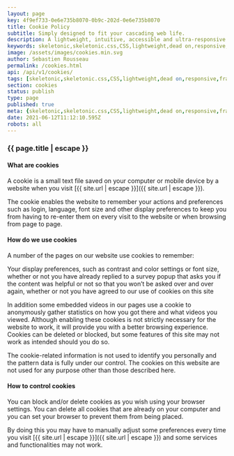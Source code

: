 ```yaml
---
layout: page
key: 4f9ef733-0e6e735b8070-0b9c-202d-0e6e735b8070
title: Cookie Policy
subtitle: Simply designed to fit your cascading web life.
description: A lightweight, intuitive, accessible and ultra-responsive CSS Framework to streamline your Digital and Mobile Web development needs.
keywords: skeletonic,skeletonic.css,CSS,lightweight,dead on,responsive,framework,semantic,mobile-first,modern,style-agnostic,front-end,frontend,grid system,typography
image: /assets/images/cookies.min.svg
author: Sebastien Rousseau
permalink: /cookies.html
api: /api/v1/cookies/
tags: [skeletonic,skeletonic.css,CSS,lightweight,dead on,responsive,framework,semantic,mobile-first,modern,style-agnostic,front-end,frontend,grid system,typography]
section: cookies
status: publish
type: page
published: true
meta: {skeletonic,skeletonic.css,CSS,lightweight,dead on,responsive,framework,semantic,mobile-first,modern,style-agnostic,front-end,frontend,grid system,typography}
date: 2021-06-12T11:12:10.595Z
robots: all
---
```


### {{ page.title | escape }}

#### What are cookies

A cookie is a small text file saved on your computer or mobile device by a website when you visit [{{ site.url | escape }}]({{ site.url | escape }}).

The cookie enables the website to remember your actions and preferences such as login, language, font size and other display preferences to keep you from having to re-enter them on every visit to the website or when browsing from page to page.

#### How do we use cookies

A number of the pages on our website use cookies to remember:

Your display preferences, such as contrast and color settings or font size, whether or not you have already replied to a survey popup that asks you if the content was helpful or not so that you won’t be asked over and over again, whether or not you have agreed to our use of cookies on this site

In addition some embedded videos in our pages use a cookie to anonymously gather statistics on how you got there and what videos you viewed. Although enabling these cookies is not strictly necessary for the website to work, it will provide you with a better browsing experience. Cookies can be deleted or blocked, but some features of this site may not work as intended should you do so.

The cookie-related information is not used to identify you personally and the pattern data is fully under our control. The cookies on this website are not used for any purpose other than those described here.

#### How to control cookies

You can block and/or delete cookies as you wish using your browser settings. You can delete all cookies that are already on your computer and you can set your browser to prevent them from being placed.

By doing this you may have to manually adjust some preferences every time you visit [{{ site.url | escape }}]({{ site.url | escape }}) and some services and functionalities may not work.

